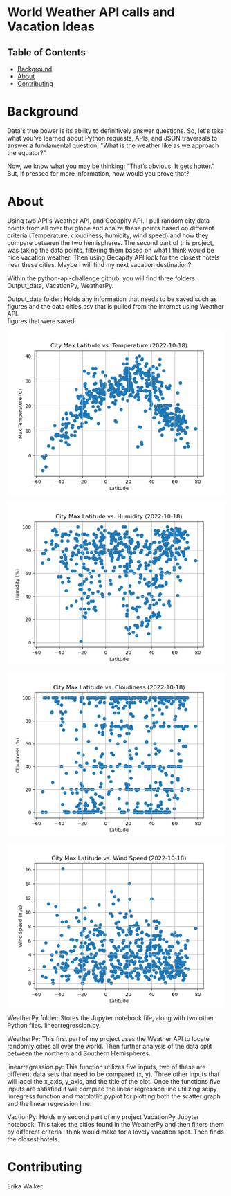 # World Weather API calls and Vacation Ideas

## Table of Contents

- [Background](#background)
- [About](#about)
- [Contributing](#contributing)

# Background
Data's true power is its ability to definitively answer questions. So, let's take what you've learned about Python requests, APIs, and JSON traversals to answer a fundamental question: "What is the weather like as we approach the equator?"

Now, we know what you may be thinking: “That’s obvious. It gets hotter.” But, if pressed for more information, how would you prove that?

# About

Using two API's Weather API, and Geoapify API.  I pull random city data points from all over the globe and analze these points based on different criteria (Temperature, cloudiness, humidity, wind speed) and how they compare between the two hemispheres.  The second part of this project, was taking the data points, filtering them based on what I think would be nice vacation weather.  Then using Geoapify API look for the closest hotels near these cities.  Maybe I will find my next vacation destination?

Within the python-api-challenge github, you will find three folders.  Output_data, VacationPy, WeatherPy.  

Output_data folder: 
Holds any information that needs to be saved such as figures and the data cities.csv that is pulled from the internet using Weather API.  
figures that were saved:

![image](<output_data/Fig1.png>)

![image](<output_data/Fig2.png>)

![image](<output_data/Fig3.png>)

![image](<output_data/Fig4.png>)

WeatherPy folder:
Stores the Jupyter notebook file, along with two other Python files.  linearregression.py.

WeatherPy:
This first part of my project uses the Weather API to locate randomly cities all over the world.  Then further analysis of the data split between the northern and Southern Hemispheres.  

linearregression.py:
This function utilizes five inputs, two of these are different data sets that need to be compared (x, y).  Three other inputs that will label the x_axis, y_axis, and the title of the plot.  Once the functions five inputs are satisfied it will compute the linear regression line utilizing scipy linregress function and matplotlib.pyplot for plotting both the scatter graph and the linear regression line.

VactionPy:
Holds my second part of my project VacationPy Jupyter notebook.  This takes the cities found in the WeatherPy and then filters them by different criteria I think would make for a lovely vacation spot.  Then finds the closest hotels.

# Contributing
Erika Walker

